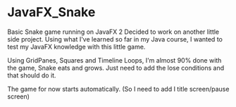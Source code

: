# JavaFX_Snake
Basic Snake game running on JavaFX 2
Decided to work on another little side project. 
Using what I've learned so far in my Java course, I wanted to test my JavaFX knowledge with this little game.

Using GridPanes, Squares and Timeline Loops, I'm almost 90% done with the game, Snake eats and grows.
Just need to add the lose conditions and that should do it.

The game for now starts automatically. (So I need to add I title screen/pause screen)
